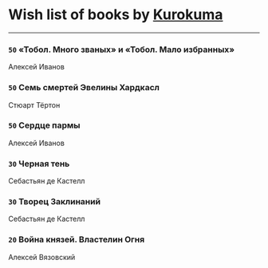 # Wish list of books by [Kurokuma](https://plus.google.com/114867625557587940583)
---

### `50` «Тобол. Много званых» и «Тобол. Мало избранных»
Алексей Иванов

### `50` Семь смертей Эвелины Хардкасл
Стюарт Тёртон

### `50` Сердце пармы
Алексей Иванов

### `30` Черная тень
Себастьян де Кастелл

### `30` Творец Заклинаний
Себастьян де Кастелл

### `20` Война князей. Властелин Огня
Алексей Вязовский

